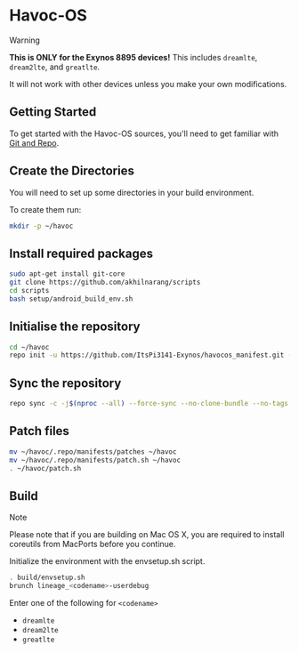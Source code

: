 # Havoc-OS

> [!WARNING]
> **This is ONLY for the Exynos 8895 devices!** This includes `dreamlte`, `dream2lte`, and `greatlte`.
>
> It will not work with other devices unless you make your own modifications.

## Getting Started

To get started with the Havoc-OS sources, you'll need to get
familiar with [Git and Repo](https://source.android.com/setup/develop).

## Create the Directories

You will need to set up some directories in your build environment.

To create them run:

```bash
mkdir -p ~/havoc
```

## Install required packages

```bash
sudo apt-get install git-core
git clone https://github.com/akhilnarang/scripts
cd scripts
bash setup/android_build_env.sh
```

## Initialise the repository

```bash
cd ~/havoc
repo init -u https://github.com/ItsPi3141-Exynos/havocos_manifest.git -b thirteen --git-lfs
```
  
## Sync the repository

```bash
repo sync -c -j$(nproc --all) --force-sync --no-clone-bundle --no-tags
```

## Patch files

```bash
mv ~/havoc/.repo/manifests/patches ~/havoc
mv ~/havoc/.repo/manifests/patch.sh ~/havoc
. ~/havoc/patch.sh
```

## Build

> [!NOTE]
> Please note that if you are building on Mac OS X, you are required to install coreutils from MacPorts before you continue.

Initialize the environment with the envsetup.sh script.

```bash
. build/envsetup.sh
brunch lineage_<codename>-userdebug
```

Enter one of the following for `<codename>`

- `dreamlte`
- `dream2lte`
- `greatlte`
